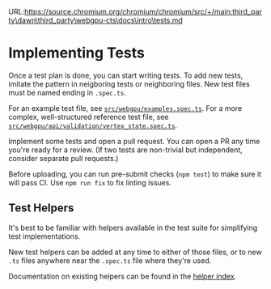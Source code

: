 URL:https://source.chromium.org/chromium/chromium/src/+/main:third_party\dawn\third_party\webgpu-cts\docs\intro\tests.md
# Implementing Tests

Once a test plan is done, you can start writing tests.
To add new tests, imitate the pattern in neigboring tests or neighboring files.
New test files must be named ending in `.spec.ts`.

For an example test file, see [`src/webgpu/examples.spec.ts`](../../src/webgpu/examples.spec.ts).
For a more complex, well-structured reference test file, see
[`src/webgpu/api/validation/vertex_state.spec.ts`](../../src/webgpu/api/validation/vertex_state.spec.ts).

Implement some tests and open a pull request. You can open a PR any time you're ready for a review.
(If two tests are non-trivial but independent, consider separate pull requests.)

Before uploading, you can run pre-submit checks (`npm test`) to make sure it will pass CI.
Use `npm run fix` to fix linting issues.

## Test Helpers

It's best to be familiar with helpers available in the test suite for simplifying
test implementations.

New test helpers can be added at any time to either of those files, or to new `.ts` files anywhere
near the `.spec.ts` file where they're used.

Documentation on existing helpers can be found in the [helper index](../helper_index.txt).
